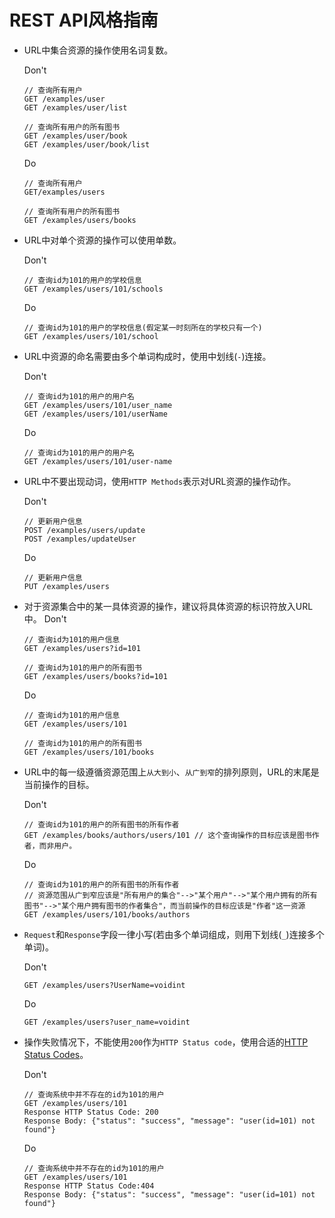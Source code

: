 # REST API风格指南
- URL中集合资源的操作使用名词复数。

	Don't
	
	```
	// 查询所有用户
	GET /examples/user 
	GET /examples/user/list
	
	// 查询所有用户的所有图书
	GET /examples/user/book
	GET /examples/user/book/list
	```
	
	Do
	
	```
	// 查询所有用户
	GET/examples/users
	
	// 查询所有用户的所有图书
	GET /examples/users/books 
	```

- URL中对单个资源的操作可以使用单数。

	Don't
	
	```
	// 查询id为101的用户的学校信息
	GET /examples/users/101/schools
	```
	
	Do
	
	```
	// 查询id为101的用户的学校信息(假定某一时刻所在的学校只有一个)
	GET /examples/users/101/school
	```

- URL中资源的命名需要由多个单词构成时，使用中划线(`-`)连接。

	Don't
	
	```
	// 查询id为101的用户的用户名
	GET /examples/users/101/user_name
	GET /examples/users/101/userName
	```
	
	Do
	
	```
	// 查询id为101的用户的用户名
	GET /examples/users/101/user-name
	```


- URL中不要出现动词，使用`HTTP Methods`表示对URL资源的操作动作。

	Don't
	
	```
	// 更新用户信息
	POST /examples/users/update 
	POST /examples/updateUser
	```
	
	Do
	
	```
	// 更新用户信息
	PUT /examples/users
	```
- 对于资源集合中的某一具体资源的操作，建议将具体资源的标识符放入URL中。
	Don't
	
	```
	// 查询id为101的用户信息
	GET /examples/users?id=101
	
	// 查询id为101的用户的所有图书
	GET /examples/users/books?id=101
	```

	Do
	
	```
	// 查询id为101的用户信息
	GET /examples/users/101
	
	// 查询id为101的用户的所有图书
	GET /examples/users/101/books
	```
	
- URL中的每一级遵循资源范围上`从大到小`、`从广到窄`的排列原则，URL的末尾是当前操作的目标。
	
	Don't
	
	```
	// 查询id为101的用户的所有图书的所有作者
	GET /examples/books/authors/users/101 // 这个查询操作的目标应该是图书作者，而非用户。
	```
	
	Do
	
	```	
	// 查询id为101的用户的所有图书的所有作者
	// 资源范围从广到窄应该是"所有用户的集合"-->"某个用户"-->"某个用户拥有的所有图书"-->"某个用户拥有图书的作者集合"，而当前操作的目标应该是"作者"这一资源
	GET /examples/users/101/books/authors
	```

- `Request`和`Response`字段一律小写(若由多个单词组成，则用下划线(`_`)连接多个单词)。

	Don't
	
	```
	GET /examples/users?UserName=voidint 
	```

	Do
	
	```
	GET /examples/users?user_name=voidint
	```
	
- 操作失败情况下，不能使用`200`作为`HTTP Status code`，使用合适的[HTTP Status Codes](https://httpstatuses.com/)。

	Don't
	
	```
	// 查询系统中并不存在的id为101的用户
	GET /examples/users/101 
	Response HTTP Status Code: 200
	Response Body: {"status": "success", "message": "user(id=101) not found"}
	```

	Do
	
	```
	// 查询系统中并不存在的id为101的用户
	GET /examples/users/101 
	Response HTTP Status Code:404
	Response Body: {"status": "success", "message": "user(id=101) not found"}
	```